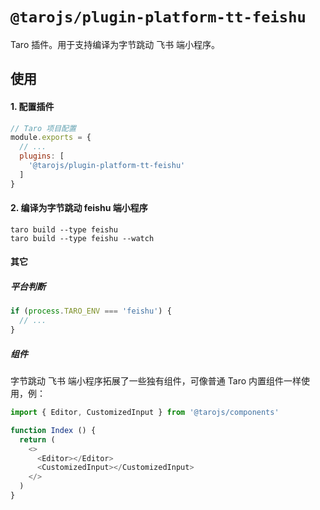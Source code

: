 # `@tarojs/plugin-platform-tt-feishu`

Taro 插件。用于支持编译为字节跳动 飞书 端小程序。

## 使用

#### 1. 配置插件

```js
// Taro 项目配置
module.exports = {
  // ...
  plugins: [
    '@tarojs/plugin-platform-tt-feishu'
  ]
}
```

#### 2. 编译为字节跳动 feishu 端小程序

```shell
taro build --type feishu
taro build --type feishu --watch
```

#### 其它

##### 平台判断

```js
if (process.TARO_ENV === 'feishu') {
  // ...
}
```

##### 组件

字节跳动 飞书 端小程序拓展了一些独有组件，可像普通 Taro 内置组件一样使用，例：

```js
import { Editor, CustomizedInput } from '@tarojs/components'

function Index () {
  return (
    <>
      <Editor></Editor>
      <CustomizedInput></CustomizedInput>
    </>
  )
}
```
